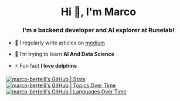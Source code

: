 <h1 align="center">Hi 👋, I'm Marco</h1>
<h3 align="center">I'm a backend developer and AI explorer at Runelab!</h3>

- 📝 I regularly write articles on [medium](https://medium.com/@marco.bertelli)

- 🌱 I’m trying to learn **AI And Data Science**

- ⚡ Fun fact **I love dolphins**

[![marco-bertelli's GitHub | Stats](https://stats.quine.sh/marco-bertelli/github?theme=dark)](https://quine.sh?utm_source=widgets&utm_campaign=marco-bertelli)
[![marco-bertelli's GitHub | Topics Over Time](https://stats.quine.sh/marco-bertelli/topics-over-time?theme=dark)](https://quine.sh?utm_source=widgets&utm_campaign=marco-bertelli)
[![marco-bertelli's GitHub | Languages Over Time](https://stats.quine.sh/marco-bertelli/languages-over-time?theme=dark)](https://quine.sh?utm_source=widgets&utm_campaign=marco-bertelli)


